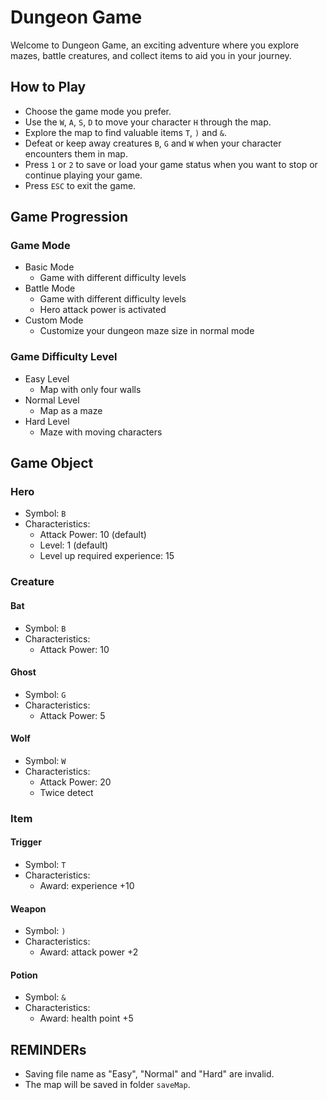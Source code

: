 # Dungeon Game
Welcome to Dungeon Game, an exciting adventure where you explore mazes, battle creatures, and collect items to aid you in your journey.

## How to Play
- Choose the game mode you prefer.
- Use the `W`, `A`, `S`, `D` to move your character `H` through the map.
- Explore the map to find valuable items `T`, `)` and `&`.
- Defeat or keep away creatures `B`, `G` and `W` when your character encounters them in map.
- Press `1` or `2` to save or load your game status when you want to stop or continue playing your game.
- Press `ESC` to exit the game.

## Game Progression
### Game Mode
- Basic Mode
    - Game with different difficulty levels
- Battle Mode
   - Game with different difficulty levels
   - Hero attack power is activated
- Custom Mode
    - Customize your dungeon maze size in normal mode

### Game Difficulty Level
- Easy Level
    - Map with only four walls 
- Normal Level
    - Map as a maze
- Hard Level
    - Maze with moving characters

## Game Object
### Hero
- Symbol: `B`
- Characteristics:
    - Attack Power: 10 (default)
    - Level: 1 (default)
    - Level up required experience: 15

### Creature
#### Bat
- Symbol: `B`
- Characteristics:
    - Attack Power: 10

#### Ghost
- Symbol: `G`
- Characteristics:
    - Attack Power: 5

#### Wolf
- Symbol: `W`
- Characteristics:
    - Attack Power: 20
    - Twice detect

### Item
#### Trigger
* Symbol: `T`
* Characteristics:
    * Award: experience +10

#### Weapon
* Symbol: `)`
* Characteristics:
    * Award: attack power +2

#### Potion
* Symbol: `&`
* Characteristics:
    * Award: health point +5

## REMINDERs
- Saving file name as "Easy", "Normal" and "Hard" are invalid.
- The map will be saved in folder `saveMap`.